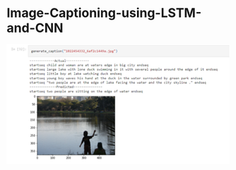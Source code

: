# Image-Captioning-using-LSTM-and-CNN
![Image Captioning](https://github.com/charanhu/Image-Captioning-using-LSTM-and-CNN/blob/main/Image%20Caption%20Test.png)
